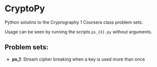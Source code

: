 CryptoPy
========

Python solutins to the Cryprography 1 Coursera class problem sets.

Usage can be seen by running the scripts `ps_{X}.py` without arguments.

Problem sets:
-------

- **ps_1**: Stream cipher breaking when a key is used more than once

